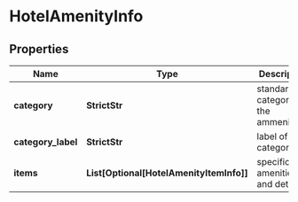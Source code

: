# HotelAmenityInfo


## Properties

| Name | Type | Description | Notes |
|------------ | ------------- | ------------- | -------------|
**category** | **StrictStr** | standardised category of the ammenity |[optional]|
**category_label** | **StrictStr** | label of the category |[optional]|
**items** | **List[Optional[HotelAmenityItemInfo]]** | specific amenities and details |[optional]|